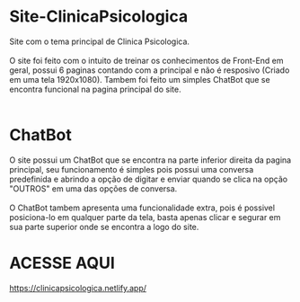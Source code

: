 # Site-ClinicaPsicologica
Site com o tema principal de Clinica Psicologica.</br>
</br>
O site foi feito com o intuito de treinar os conhecimentos de Front-End em geral, possui 6 paginas contando com a principal e não é resposivo (Criado em uma tela 1920x1080). Tambem foi feito um simples ChatBot que se encontra funcional na pagina principal do site.</br>
</br>
# ChatBot
O site possui um ChatBot que se encontra na parte inferior direita da pagina principal, seu funcionamento é simples pois possui uma conversa predefinida e abrindo a opção de digitar e enviar quando se clica na opção "OUTROS" em uma das opções de conversa.</br>
</br>
O ChatBot tambem apresenta uma funcionalidade extra, pois é possivel posiciona-lo em qualquer parte da tela, basta apenas clicar e segurar em sua parte superior onde se encontra a logo do site.
</br>
# ACESSE AQUI
https://clinicapsicologica.netlify.app/
